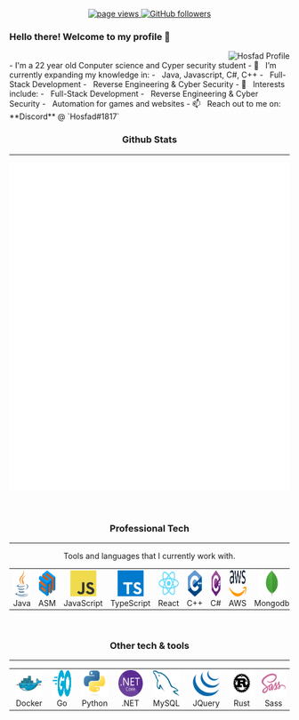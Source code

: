 <!-- Profile design inspired by https://github.com/Bonfire and https://github.com/MacroPower -->
<p align="center">
  <a href="https://github.com/Hosfad">
    <img src="https://komarev.com/ghpvc/?username=Hosfad&color=yellow" alt="page views" />
  </a>
  <a href="https://github.com/Hosfad?tab=followers">
    <img alt="GitHub followers" src="https://img.shields.io/github/followers/Hosfad?color=red&logo=github">
  </a>
</p>


### Hello there! Welcome to my profile 👋

<a href="https://github.com/Hosfad">
<img align="right" src="https://media.discordapp.net/attachments/871286058279637002/1020078509571457075/logoCircle.gif" alt="Hosfad Profile" />
</a>
<br>
- I'm a 22 year old Conputer science and Cyper security student 
- 🌱 &nbsp; I’m currently expanding my knowledge in:
  - &nbsp; Java, Javascript, C#, C++
  - &nbsp; Full-Stack Development
  - &nbsp; Reverse Engineering & Cyber Security
- 🧠 &nbsp; Interests include:
  - &nbsp; Full-Stack Development
  - &nbsp; Reverse Engineering & Cyber Security
  - &nbsp; Automation for games and websites
- 📫 &nbsp; Reach out to me on: **Discord** @ `Hosfad#1817`

<br>

### <p align="center" id="hosfad-stats">Github Stats</p>

---

<p align="center">
<a href="#Hosfad-stats">
<img src="https://raw.githubusercontent.com/Hosfad/github-stats-transparent/output/generated/overview.svg" alt="Hosfad Overview" />
</a>
<a href="#Hosfad-stats">
<img src="https://raw.githubusercontent.com/Hosfad/github-stats-transparent/output/generated/languages.svg" alt="Hosfad Languages" />
</a>
</p>

<br>

### <p align="center" id="hosfad-tech">Professional Tech</p>

---

<p align="center">Tools and languages that I currently work with.</p>

<table align="center">
  <tr>
   <td align="center" width="96">
      <a href="#hosfad-hobby-tech">
        <img src="./img/java-icon.svg" width="48" height="48" alt="Java" />
      </a>
      <br>Java
    </td>
       <td align="center" width="96">
      <a href="#hosfad-hobby-tech">
        <img src="./img/asm-logo.svg" width="48" height="48" alt="Java ObjectWeb ASM" />
      </a>
      <br>ASM
    </td>
   <td align="center" width="96">
      <a href="#hosfad-professional-tech">
        <img src="./img/javascript-original.svg" width="48" height="48" alt="JavaScript" />
      </a>
      <br>JavaScript
    </td>
        <td align="center" width="96">
      <a href="#hosfad-professional-tech">
        <img src="./img/typescript-original.svg" width="48" height="48" alt="TypeScript" />
      </a>
      <br>TypeScript
    </td>
        <td align="center" width="96">
      <a href="#hosfad-hobby-tech" >
        <img src="./img/react-original.svg" width="48" height="48" alt="React" />
      </a>
      <br>React
    </td>
      <td align="center" width="96">
      <a href="#hosfad-hobby-tech">
        <img src="./img/logo_Cplusplus.svg" width="48" height="48" alt="Cpp" />
      </a>
      <br>C++
    </td>
    <td align="center" width="96">
      <a href="#hosfad-professional-tech">
        <img src="./img/csharp-original.svg" width="48" height="48" alt="C#" />
      </a>
      <br>C#
    </td>
    <td align="center" width="96">
      <a href="#hosfad-professional-tech">
        <img src="./img/aws.png" width="48" height="48" alt="C#" />
      </a>
      <br>AWS
    </td>
      <td align="center" width="96">
      <a href="#hosfad-professional-tech">
        <img src="./img/Mongodb.png" width="48" height="48" alt="C#" />
      </a>
      <br>Mongodb
    </td>
  </tr>
</table>


<br>

### <p align="center" id="hosfad-hobby-tech">Other tech & tools</p>

---


<table align="center">
  <tr>
   <td align="center" width="96">
      <a href="#hosfad-hobby-tech">
        <img src="./img/docker-original.svg" width="48" height="48" alt="Java" />
      </a>
      <br>Docker
    </td>
       <td align="center" width="96">
      <a href="#hosfad-hobby-tech">
        <img src="./img/go-flat.svg" width="48" height="48" alt="Java ObjectWeb ASM" />
      </a>
      <br>Go
    </td>
   <td align="center" width="96">
      <a href="#hosfad-professional-tech">
        <img src="./img/python-original.svg" width="48" height="48" alt="JavaScript" />
      </a>
      <br>Python
    </td>
        <td align="center" width="96">
      <a href="#hosfad-professional-tech">
        <img src="./img/net-core-logo.png" width="48" height="48" alt="TypeScript" />
      </a>
      <br>.NET
    </td>
        <td align="center" width="96">
      <a href="#hosfad-hobby-tech" >
        <img src="./img/mysql-original.svg" width="48" height="48" alt="React" />
      </a>
      <br>MySQL
    </td>
      <td align="center" width="96">
      <a href="#hosfad-hobby-tech">
        <img src="./img/jquery-icon.svg" width="48" height="48" alt="Cpp" />
      </a>
      <br>JQuery
    </td>
    <td align="center" width="96">
      <a href="#hosfad-professional-tech">
        <img src="./img/rust-logo.svg" width="48" height="48" alt="C#" />
      </a>
      <br>Rust
    </td>
    <td align="center" width="96">
      <a href="#hosfad-professional-tech">
        <img src="./img/sass-original.svg" width="48" height="48" alt="C#" />
      </a>
      <br>Sass
    </td>
  </tr>
</table>
